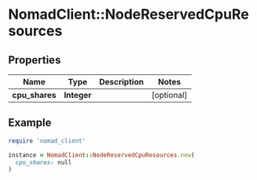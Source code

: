 # NomadClient::NodeReservedCpuResources

## Properties

| Name | Type | Description | Notes |
| ---- | ---- | ----------- | ----- |
| **cpu_shares** | **Integer** |  | [optional] |

## Example

```ruby
require 'nomad_client'

instance = NomadClient::NodeReservedCpuResources.new(
  cpu_shares: null
)
```

